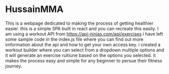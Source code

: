 # HussainMMA

This is a webpage dedicated to making the process of getting healthier easier. this is a simple SPA built in react and you can recreate this easily.
I am using a workout API from https://api-ninjas.com/api/exercises
i have left some sample code in the index.js file where you can find out more imformation about the api and how to get your own access key.
i created a workout builder where you can select from a dropdown multiple options and it will generate an exercise ruitiune based on the options you selected.
it makes the process easy and simple for any beginner to persue their fitness journey. 
